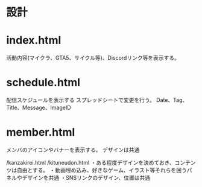 # 設計

# index.html
活動内容(マイクラ、GTA5、サイクル等)、Discordリンク等を表示する。

# schedule.html
配信スケジュールを表示する
スプレッドシートで変更を行う。
Date、Tag、Title、Message、ImageID

# member.html
メンバのアイコンやバナーを表示する。
デザインは共通

/kanzakirei.html
/kituneudon.html
・ある程度デザインを決めておき、コンテンツは自由とする。
・動画埋め込み、好きなゲーム、イラスト等それらを囲うパネルやデザインを共通
・SNSリンクのデザイン、位置は共通
